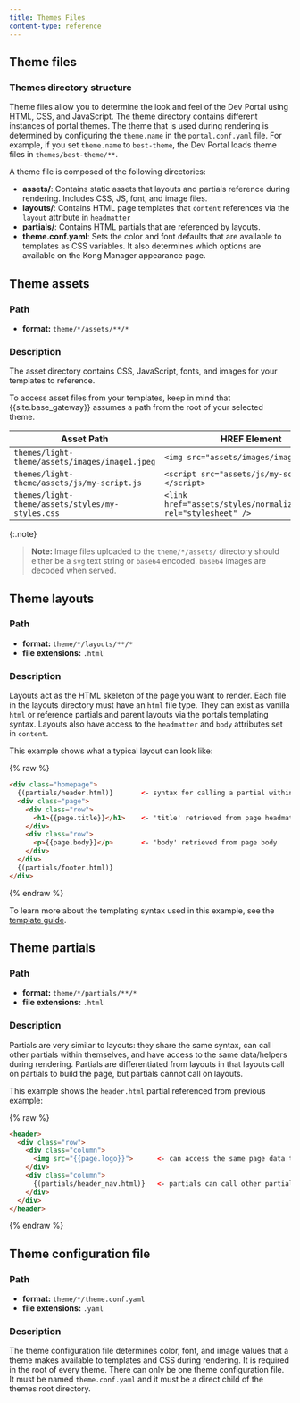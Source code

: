 ```yaml
---
title: Themes Files
content-type: reference
---
```


## Theme files
### Themes directory structure
Theme files allow you to determine the look and feel of the Dev Portal using HTML, CSS, and JavaScript. The theme directory contains different instances of portal themes. The theme that is used during rendering is determined by configuring the `theme.name` in the `portal.conf.yaml` file. For example, if you set `theme.name` to `best-theme`, the Dev Portal loads theme files in `themes/best-theme/**`.

A theme file is composed of the following directories:
- **assets/**: Contains static assets that layouts and partials reference during rendering. Includes CSS, JS, font, and image files.
- **layouts/**: Contains HTML page templates that `content` references via the `layout` attribute in `headmatter`
- **partials/**: Contains HTML partials that are referenced by layouts.
- **theme.conf.yaml**: Sets the color and font defaults that are available to templates as CSS variables. It also determines which options are available on the Kong Manager appearance page.

## Theme assets

### Path
- **format:** `theme/*/assets/**/*`

### Description
The asset directory contains CSS, JavaScript, fonts, and images for your templates to reference.

To access asset files from your templates, keep in mind that {{site.base_gateway}} assumes a path from the root of your selected theme.

| Asset Path | HREF Element |
|--------------------------|---------------------------|
| `themes/light-theme/assets/images/image1.jpeg` | `<img src="assets/images/image1">` |
| `themes/light-theme/assets/js/my-script.js` | `<script src="assets/js/my-script.js"></script>` |
| `themes/light-theme/assets/styles/my-styles.css` | `<link href="assets/styles/normalize.min.css" rel="stylesheet" />` |

{:.note}
> **Note:** Image files uploaded to the `theme/*/assets/` directory should either be a `svg` text string or `base64` encoded. `base64` images are decoded when served.

## Theme layouts

### Path
- **format:** `theme/*/layouts/**/*`
- **file extensions:** `.html`

### Description
Layouts act as the HTML skeleton of the page you want to render. Each file in the layouts directory must have an `html` file type. They can exist as vanilla `html` or reference partials and parent layouts via the portals templating syntax. Layouts also have access to the `headmatter` and `body` attributes set in `content`.

This example shows what a typical layout can look like:

{% raw %}
```html
<div class="homepage">
  {(partials/header.html)}       <- syntax for calling a partial within a template
  <div class="page">
    <div class="row">
      <h1>{{page.title}}</h1>    <- 'title' retrieved from page headmatter
    </div>
    <div class="row">
      <p>{{page.body}}</p>       <- 'body' retrieved from page body
    </div>
  </div>
  {(partials/footer.html)}
</div>
```
{% endraw %}

To learn more about the templating syntax used in this example, see the [template guide](/gateway/{{page.kong_version}}/kong-enterprise/developer-portal/working-with-templates/).

## Theme partials

### Path
- **format:** `theme/*/partials/**/*`
- **file extensions:** `.html`

### Description
Partials are very similar to layouts: they share the same syntax, can call other partials within themselves, and have access to the same data/helpers during rendering. Partials are differentiated from layouts in that layouts call on partials to build the page, but partials cannot call on layouts.

This example shows the `header.html` partial referenced from previous example:

{% raw %}
```html
<header>
  <div class="row">
    <div class="column">
      <img src="{{page.logo}}">      <- can access the same page data the parent layout
    </div>
    <div class="column">
      {(partials/header_nav.html)}   <- partials can call other partials
    </div>
  </div>
</header>
```
{% endraw %}

## Theme configuration file

### Path
- **format:** `theme/*/theme.conf.yaml`
- **file extensions:** `.yaml`

### Description
The theme configuration file determines color, font, and image values that a theme makes available to templates and CSS during rendering. It is required in the root of every theme. There can only be one theme configuration file. It must be named `theme.conf.yaml` and it must be a direct child of the themes root directory.
